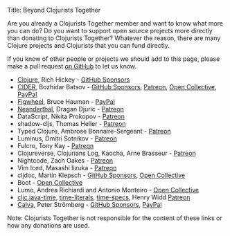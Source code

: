 Title: Beyond Clojurists Together

Are you already a Clojurists Together member and want to know what more you can do? Do you want to support open source projects more directly than donating to Clojurists Together? Whatever the reason, there are many Clojure projects and Clojurists that you can fund directly.

If you know of other people or projects we should add to this page, please make a pull request [on GitHub](https://github.com/clojurists-together/clojuriststogether.org/blob/master/resources/markdown/beyond.md) to let us know.

- [Clojure](https://clojure.org/), Rich Hickey - [GitHub Sponsors](https://github.com/sponsors/richhickey)
- [CIDER](https://cider.mx), Bozhidar Batsov - [GitHub Sponsors](https://github.com/sponsors/bbatsov), [Patreon](https://www.patreon.com/bbatsov), [Open Collective](https://opencollective.com/cider), [PayPal](https://www.paypal.me/bbatsov)
- [Figwheel](https://figwheel.org), Bruce Hauman - [PayPal](https://figwheel.org/#support-work-on-figwheel-and-other-clojure-tools)
- [Neanderthal](https://neanderthal.uncomplicate.org), Dragan Djuric - [Patreon](https://www.patreon.com/draganrocks)
- DataScript, Nikita Prokopov - [Patreon](https://www.patreon.com/tonsky)
- shadow-cljs, Thomas Heller - [Patreon](https://www.patreon.com/thheller)
- Typed Clojure, Ambrose Bonnaire-Sergeant - [Patreon](https://www.patreon.com/ambrosebs)
- Luminus, Dmitri Sotnikov - [Patreon](https://www.patreon.com/yogthos)
- Fulcro, Tony Kay - [Patreon](https://www.patreon.com/fulcro)
- Clojureverse, Clojurians Log, Kaocha, Arne Brasseur - [Patreon](https://www.patreon.com/plexus)
- Nightcode, Zach Oakes - [Patreon](https://www.patreon.com/sekao)
- Vim Iced, Masashi Iizuka - [Patreon](https://www.patreon.com/uochan)
- cljdoc, Martin Klepsch - [GitHub Sponsors](https://github.com/sponsors/martinklepsch), [Open Collective](https://opencollective.com/cljdoc)
- Boot - [Open Collective](https://opencollective.com/boot-clj)
- Lumo, Andrea Richiardi and Antonio Monteiro - [Open Collective](https://opencollective.com/lumo)
- [cljc.java-time](https://github.com/henryw374/cljc.java-time), [time-literals](https://github.com/henryw374/time-literals), [time-specs](https://github.com/henryw374/time-specs), Henry Widd [Patreon](https://www.patreon.com/widdindustries)
- [Calva](https://github.com/BetterThanTomorrow/calva), Peter Strömberg - [GitHub Sponsors](https://github.com/sponsors/PEZ), [PayPal](https://paypal.me/cospaia)

Note: Clojurists Together is not responsible for the content of these links or how any donations are used.
